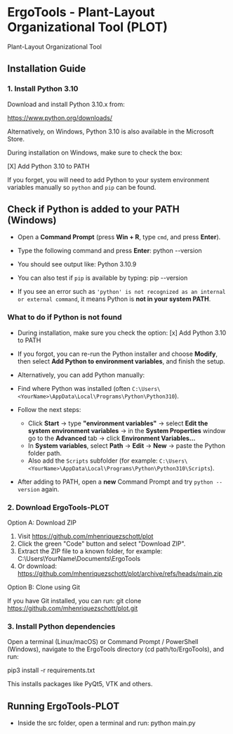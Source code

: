 # ErgoTools -  Plant-Layout Organizational Tool (PLOT)
Plant-Layout Organizational Tool
## Installation Guide

### 1. Install Python 3.10

Download and install Python 3.10.x from:

https://www.python.org/downloads/

Alternatively, on Windows, Python 3.10 is also available in the Microsoft Store.

During installation on Windows, make sure to check the box:

[X] Add Python 3.10 to PATH

If you forget, you will need to add Python to your system environment variables manually so `python` and `pip` can be found.

## Check if Python is added to your PATH (Windows)

- Open a **Command Prompt** (press **Win + R**, type `cmd`, and press **Enter**).

- Type the following command and press **Enter**:
  python --version
- You should see output like:
  Python 3.10.9

- You can also test if `pip` is available by typing:
  pip --version

- If you see an error such as `'python' is not recognized as an internal or external command`, it means Python is **not in your system PATH**.

### What to do if Python is not found
- During installation, make sure you check the option:
[x] Add Python 3.10 to PATH

- If you forgot, you can re-run the Python installer and choose **Modify**, then select **Add Python to environment variables**, and finish the setup.

- Alternatively, you can add Python manually:
- Find where Python was installed (often `C:\Users\<YourName>\AppData\Local\Programs\Python\Python310`).
- Follow the next steps:
   - Click **Start** → type **"environment variables"** → select **Edit the system environment variables** →
     in the **System Properties** window go to the **Advanced** tab → click **Environment Variables…**
   - In **System variables**, select **Path** → **Edit** → **New** → paste the Python folder path.
   - Also add the `Scripts` subfolder (for example: `C:\Users\<YourName>\AppData\Local\Programs\Python\Python310\Scripts`).
- After adding to PATH, open a **new** Command Prompt and try `python --version` again.


### 2. Download ErgoTools-PLOT

Option A: Download ZIP

1. Visit https://github.com/mhenriquezschott/plot
3. Click the green "Code" button and select "Download ZIP".
4. Extract the ZIP file to a known folder, for example:
   C:\Users\YourName\Documents\ErgoTools
5. Or download:
   https://github.com/mhenriquezschott/plot/archive/refs/heads/main.zip
   
Option B: Clone using Git

If you have Git installed, you can run:
git clone https://github.com/mhenriquezschott/plot.git

### 3. Install Python dependencies
Open a terminal (Linux/macOS) or Command Prompt / PowerShell (Windows), navigate to the ErgoTools directory (cd path/to/ErgoTools), and run:

pip3 install -r requirements.txt

This installs packages like PyQt5, VTK and others.

## Running ErgoTools-PLOT
- Inside the src folder, open a terminal and run:
python main.py

